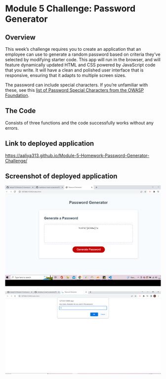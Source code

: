 # Module 5 Challenge: Password Generator

## Overview
 
This week’s challenge requires you to create an application that an employee can use to generate a random password based on criteria they’ve selected by modifying starter code. This app will run in the browser, and will feature dynamically updated HTML and CSS powered by JavaScript code that you write. It will have a clean and polished user interface that is responsive, ensuring that it adapts to multiple screen sizes.

The password can include special characters. If you’re unfamiliar with these, see this [list of Password Special Characters from the OWASP Foundation](https://www.owasp.org/index.php/Password_special_characters).

## The Code

Consists of three functions and the code successfully works without any errors.

## Link to deployed application

https://aaliya313.github.io/Module-5-Homework-Password-Generator-Challenge/

## Screenshot of deployed application

![Screenshot 1 displaying prompt questions](screenshot1.png)


![Screenshot 2 displaying the final password being generated](screenshot2.png)

